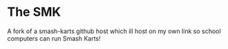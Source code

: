 # The SMK
A fork of a smash-karts github host which ill host on my own link so school computers can run Smash Karts!
